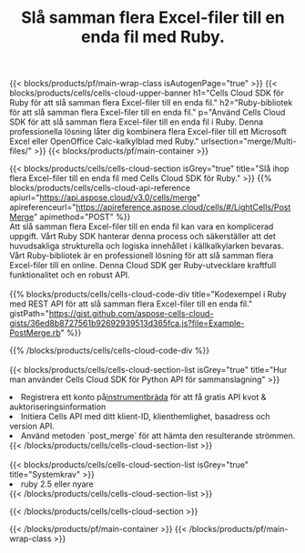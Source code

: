 ﻿---
title:  Slå samman flera Excel-filer till en enda fil med Ruby.
description: " Cloud API:er och SDK:er för att slå samman flera Excel-filer med Ruby."
---
{{< blocks/products/pf/main-wrap-class isAutogenPage="true" >}}
{{< blocks/products/cells/cells-cloud-upper-banner h1="Cells Cloud SDK för Ruby för att slå samman flera Excel-filer till en enda fil." h2="Ruby-bibliotek för att slå samman flera Excel-filer till en enda fil." p="Använd Cells Cloud SDK för att slå samman flera Excel-filer till en enda fil i Ruby. Denna professionella lösning låter dig kombinera flera Excel-filer till ett Microsoft Excel eller OpenOffice Calc-kalkylblad med Ruby." urlsection="merge/Multi-files/" >}}
{{< blocks/products/pf/main-container >}}

{{< blocks/products/cells/cells-cloud-section isGrey="true" title="Slå ihop flera Excel-filer till en enda fil med Cells Cloud SDK för Ruby." >}}
{{% blocks/products/cells/cells-cloud-api-reference apiurl="https://api.aspose.cloud/v3.0/cells/merge" apireferenceurl="https://apireference.aspose.cloud/cells/#/LightCells/PostMerge" apimethod="POST" %}}
<br/>
Att slå samman flera Excel-filer till en enda fil kan vara en komplicerad uppgift. Vårt Ruby SDK hanterar denna process och säkerställer att det huvudsakliga strukturella och logiska innehållet i källkalkylarken bevaras. Vårt Ruby-bibliotek är en professionell lösning för att slå samman flera Excel-filer till en online. Denna Cloud SDK ger Ruby-utvecklare kraftfull funktionalitet och en robust API.
<br/>
<br/>
{{% blocks/products/cells/cells-cloud-code-div title="Kodexempel i Ruby med REST API för att slå samman flera Excel-filer till en enda fil." gistPath="https://gist.github.com/aspose-cells-cloud-gists/36ed8b8727561b92692939513d365fca.js?file=Example-PostMerge.rb" %}}
  
{{% /blocks/products/cells/cells-cloud-code-div %}}
<br/>
<br/>
{{< blocks/products/cells/cells-cloud-section-list isGrey="true" title="Hur man använder Cells Cloud SDK för Python API för sammanslagning" >}}
<li> Registrera ett konto på<a href="https://dashboard.aspose.cloud/">instrumentbräda</a> för att få gratis API kvot & auktoriseringsinformation</li>
<li>Initiera Cells API med ditt klient-ID, klienthemlighet, basadress och version API.</li>
<li>Använd metoden `post_merge` för att hämta den resulterande strömmen.</li>
{{< /blocks/products/cells/cells-cloud-section-list >}}
<br/>
<br/>
{{< blocks/products/cells/cells-cloud-section-list isGrey="true" title="Systemkrav" >}}
<li>ruby 2.5 eller nyare</li>
{{< /blocks/products/cells/cells-cloud-section-list >}}

{{< /blocks/products/cells/cells-cloud-section >}}

{{< /blocks/products/pf/main-container >}}
{{< /blocks/products/pf/main-wrap-class >}}
